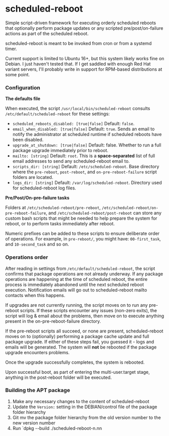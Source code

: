 # scheduled-reboot

Simple script-driven framework for executing orderly scheduled reboots that optionally perform package updates or any scripted pre/post/on-failure actions as part of the scheduled reboot.

scheduled-reboot is meant to be invoked from cron or from a systemd timer.

Current support is limited to Ubuntu 16+, but this system likely works fine on Debian.  I just haven't tested that.  If I get saddled with enough Red Hat variant servers, I'll probably write in support for RPM-based distributions at some point.

### Configuration


**The defaults file**


When executed, the script `/usr/local/bin/scheduled-reboot` consults `/etc/default/scheduled-reboot` for these settings:


 - `scheduled_reboots_disabled: [true|false]`
    Default: `false`.  
 - `email_when_disabled: [true|false]`
    Default: `true`.  Sends an email to notify the administrator at scheduled runtime if scheduled reboots have been disabled.
 - `upgrade_at_shutdown: [true|false]`
    Default: false.  Whether to run a full package upgrade immediately prior to reboot.
- `mailto: [string]`
    Default: `root`.  This is a **space-separated** list of full email addresses to send any scheduled-reboot email to.
 - `scripts_dir: [string]`
    Default: `/etc/scheduled-reboot`. Base directory where the `pre-reboot`, `post-reboot`, and `on-pre-reboot-failure` script folders are located.
 - `logs_dir: [string]`
    Default: `/var/log/scheduled-reboot`. Directory used for scheduled-reboot log files.


**Pre/Post/On-pre-failure tasks**


Folders at `/etc/scheduled-reboot/pre-reboot`, `/etc/scheduled-reboot/on-pre-reboot-failure`, and `/etc/scheduled-reboot/post-reboot` can store any custom bash scripts that might be needed to help prepare the system for reboot, or to perform tasks immediately after reboot.


Numeric prefixes can be added to these scripts to ensure deliberate order of operations.  For example, in `pre-reboot/`, you might have: `00-first_task`, and `10-second_task` and so on.

### Operations order

After reading in settings from `/etc/default/scheduled-reboot`, the script confirms that package operations are not already underway.  If any package operations are happening at the time of scheduled reboot, the entire process is immediately abandoned until the next scheduled reboot execution.  Notification emails will go out to scheduled-reboot mailto contacts when this happens.


If upgrades are not currently running, the script moves on to run any pre-reboot scripts.   If these scripts encounter any issues (non-zero exits), the script will log & email about the problems, then move on to execute anything present in the on-pre-reboot-failure directory.


If the pre-reboot scripts all succeed, or none are present, scheduled-reboot moves on to (optionally) performing a package cache update and full package upgrade.  If either of these steps fail, you guessed it - logs and emails will be generated.  The system will **not** be rebooted if the package upgrade encounters problems.


Once the upgrade successfully completes, the system is rebooted.


Upon successful boot, as part of entering the multi-user.target stage, anything in the post-reboot folder will be executed.

### Building the APT package

1. Make any necessary changes to the content of scheduled-reboot
2. Update the `Version:` setting in the DEBIAN/control file of the package folder hierarchy
3. Git mv the package folder hierarchy from the old version number to the new version number
4. Run `dpkg --build ./scheduled-reboot-n.nn
